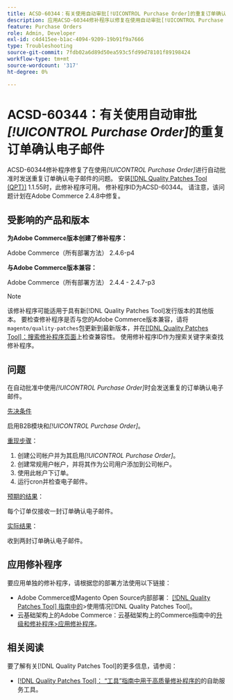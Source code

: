 ```yaml
---
title: ACSD-60344：有关使用自动审批[!UICONTROL Purchase Order]的重复订单确认电子邮件
description: 应用ACSD-60344修补程序以修复在使用自动审批[!UICONTROL Purchase Order]时发送重复订单确认电子邮件的Adobe Commerce问题。
feature: Purchase Orders
role: Admin, Developer
exl-id: c4d415ee-b1ac-4094-9209-19b91f9a7666
type: Troubleshooting
source-git-commit: 7fdb02a6d89d50ea593c5fd99d78101f89198424
workflow-type: tm+mt
source-wordcount: '317'
ht-degree: 0%

---
```


# ACSD-60344：有关使用自动审批&#x200B;*[!UICONTROL Purchase Order]*&#x200B;的重复订单确认电子邮件

ACSD-60344修补程序修复了在使用&#x200B;*[!UICONTROL Purchase Order]*&#x200B;进行自动批准时发送重复订单确认电子邮件的问题。 安装[[!DNL Quality Patches Tool (QPT)]](/help/tools/quality-patches-tool/quality-patches-tool-to-self-serve-quality-patches.md) 1.1.55时，此修补程序可用。 修补程序ID为ACSD-60344。 请注意，该问题计划在Adobe Commerce 2.4.8中修复。

## 受影响的产品和版本

**为Adobe Commerce版本创建了修补程序：**

Adobe Commerce（所有部署方法） 2.4.6-p4

**与Adobe Commerce版本兼容：**

Adobe Commerce（所有部署方法） 2.4.4 - 2.4.7-p3


>[!NOTE]
>
>该修补程序可能适用于具有新[!DNL Quality Patches Tool]发行版本的其他版本。 要检查修补程序是否与您的Adobe Commerce版本兼容，请将`magento/quality-patches`包更新到最新版本，并在[[!DNL Quality Patches Tool]：搜索修补程序页面](https://experienceleague.adobe.com/tools/commerce-quality-patches/index.html)上检查兼容性。 使用修补程序ID作为搜索关键字来查找修补程序。

## 问题

在自动批准中使用&#x200B;*[!UICONTROL Purchase Order]*&#x200B;时会发送重复的订单确认电子邮件。

<u>先决条件</u>

启用B2B模块和&#x200B;*[!UICONTROL Purchase Order]*。

<u>重现步骤</u>：

1. 创建公司帐户并为其启用&#x200B;*[!UICONTROL Purchase Order]*。
1. 创建常规用户帐户，并将其作为公司用户添加到公司帐户。
1. 使用此帐户下订单。
1. 运行cron并检查电子邮件。

<u>预期的结果</u>：

每个订单仅接收一封订单确认电子邮件。

<u>实际结果</u>：

收到两封订单确认电子邮件。

## 应用修补程序

要应用单独的修补程序，请根据您的部署方法使用以下链接：

* Adobe Commerce或Magento Open Source内部部署： [[!DNL Quality Patches Tool] 指南中的](/help/tools/quality-patches-tool/usage.md)>使用情况[!DNL Quality Patches Tool]。
* 云基础架构上的Adobe Commerce：云基础架构上的Commerce指南中的[升级和修补程序>应用修补程序](https://experienceleague.adobe.com/docs/commerce-cloud-service/user-guide/develop/upgrade/apply-patches.html)。


## 相关阅读

要了解有关[!DNL Quality Patches Tool]的更多信息，请参阅：

* [[!DNL Quality Patches Tool]： “工具”指南中用于高质量修补程序的](/help/tools/quality-patches-tool/quality-patches-tool-to-self-serve-quality-patches.md)的自助服务工具。
